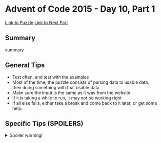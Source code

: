 # Advent of Code 2015 - Day 10, Part 1

[Link to Puzzle](https://adventofcode.com/2015/day/10)
[Link to Next Part](https://github.com/CodingAP/unofficial-aoc-syllabus/blob/main/years/2015/day10/part2.md)

## Summary
summary

## General Tips
- Test often, and test with the examples
- Most of the time, the puzzle consists of parsing data to usable data, then doing something with that usable data
- Make sure the input is the same as it was from the website
- If it is taking a while to run, it may not be working right
- If all else fails, either take a break and come back to it later, or get some help.

## Specific Tips (SPOILERS)
<details> <summary>Spoiler warning!</summary>

specific tips

</details>